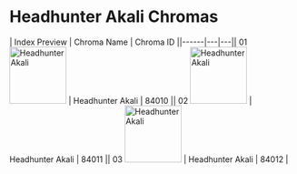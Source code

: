 # Headhunter Akali Chromas

| Index  Preview | Chroma Name | Chroma ID ||------|---|---|| 01  <img src='https://raw.communitydragon.org/latest/plugins/rcp-be-lol-game-data/global/default/v1/champion-chroma-images/84/84010.png' alt='Headhunter Akali' width='100'> | Headhunter Akali | 84010 || 02  <img src='https://raw.communitydragon.org/latest/plugins/rcp-be-lol-game-data/global/default/v1/champion-chroma-images/84/84011.png' alt='Headhunter Akali' width='100'> | Headhunter Akali | 84011 || 03  <img src='https://raw.communitydragon.org/latest/plugins/rcp-be-lol-game-data/global/default/v1/champion-chroma-images/84/84012.png' alt='Headhunter Akali' width='100'> | Headhunter Akali | 84012 |